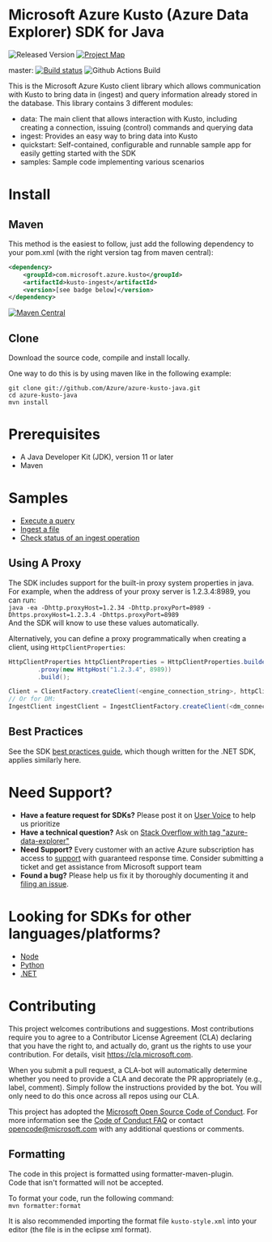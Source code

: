 # Microsoft Azure Kusto (Azure Data Explorer) SDK for Java

![Released Version](https://img.shields.io/maven-central/v/com.microsoft.azure.kusto/kusto-ingest.svg)
[![Project Map](https://sourcespy.com/shield.svg)](https://sourcespy.com/github/azureazurekustojava/)


master: [![Build status](https://msazure.visualstudio.com/One/_apis/build/status/Custom/Kusto/azure-kusto-java-sdk%20ci?branchName=master)](https://msazure.visualstudio.com/One/_build/latest?definitionId=57651)
![Github Actions Build](https://github.com/Azure/azure-kusto-java/actions/workflows/build.yml/badge.svg)


This is the Microsoft Azure Kusto client library which allows communication with Kusto to bring data in (ingest) and query information already stored in the database.
This library contains 3 different modules:
- data: The main client that allows interaction with Kusto, including creating a connection, issuing (control) commands and querying data
- ingest: Provides an easy way to bring data into Kusto
- quickstart: Self-contained, configurable and runnable sample app for easily getting started with the SDK
- samples: Sample code implementing various scenarios

# Install

## Maven

This method is the easiest to follow, just add the following dependency to your pom.xml (with the right version tag from maven central):
```xml
<dependency>
    <groupId>com.microsoft.azure.kusto</groupId>
    <artifactId>kusto-ingest</artifactId>
    <version>[see badge below]</version>
</dependency>
```
[![Maven Central](https://maven-badges.herokuapp.com/maven-central/com.microsoft.azure.kusto/kusto-ingest/badge.svg?style=plastic)](https://maven-badges.herokuapp.com/maven-central/com.microsoft.azure.kusto/kusto-ingest)


## Clone
Download the source code, compile and install locally.

One way to do this is by using maven like in the following example:
```
git clone git://github.com/Azure/azure-kusto-java.git
cd azure-kusto-java
mvn install
```

# Prerequisites

- A Java Developer Kit (JDK), version 11 or later
- Maven

# Samples

- [Execute a query](samples/README.md#execute-query-sample)
- [Ingest a file](samples/README.md#file-ingestion-sample)
- [Check status of an ingest operation](samples/README.md#query-table-status-sample)

## Using A Proxy
The SDK includes support for the built-in proxy system properties in java.
For example, when the address of your proxy server is 1.2.3.4:8989, you can run:  
`java -ea -Dhttp.proxyHost=1.2.34 -Dhttp.proxyPort=8989 -Dhttps.proxyHost=1.2.3.4 -Dhttps.proxyPort=8989`  
And the SDK will know to use these values automatically.

Alternatively, you can define a proxy programmatically when creating a client, using `HttpClientProperties`:  
```java
HttpClientProperties httpClientProperties = HttpClientProperties.builder()
        .proxy(new HttpHost("1.2.3.4", 8989))
        .build();

Client = ClientFactory.createClient(<engine_connection_string>, httpClientProperties); 
// Or for DM:
IngestClient ingestClient = IngestClientFactory.createClient(<dm_connection_string>, httpClientProperties)

```

## Best Practices
See the SDK [best practices guide](https://docs.microsoft.com/azure/data-explorer/kusto/api/netfx/kusto-ingest-best-practices), which though written for the .NET SDK, applies similarly here.

# Need Support?
- **Have a feature request for SDKs?** Please post it on [User Voice](https://feedback.azure.com/forums/915733-azure-data-explorer) to help us prioritize
- **Have a technical question?** Ask on [Stack Overflow with tag "azure-data-explorer"](https://stackoverflow.com/questions/tagged/azure-data-explorer)
- **Need Support?** Every customer with an active Azure subscription has access to [support](https://docs.microsoft.com/en-us/azure/azure-supportability/how-to-create-azure-support-request) with guaranteed response time.  Consider submitting a ticket and get assistance from Microsoft support team
- **Found a bug?** Please help us fix it by thoroughly documenting it and [filing an issue](https://github.com/Azure/azure-kusto-java/issues/new).

# Looking for SDKs for other languages/platforms?
- [Node](https://github.com/azure/azure-kusto-node)
- [Python](https://github.com/azure/azure-kusto-python)
- [.NET](https://docs.microsoft.com/en-us/azure/kusto/api/netfx/about-the-sdk)

# Contributing

This project welcomes contributions and suggestions.  Most contributions require you to agree to a
Contributor License Agreement (CLA) declaring that you have the right to, and actually do, grant us
the rights to use your contribution. For details, visit https://cla.microsoft.com.

When you submit a pull request, a CLA-bot will automatically determine whether you need to provide
a CLA and decorate the PR appropriately (e.g., label, comment). Simply follow the instructions
provided by the bot. You will only need to do this once across all repos using our CLA.

This project has adopted the [Microsoft Open Source Code of Conduct](https://opensource.microsoft.com/codeofconduct/).
For more information see the [Code of Conduct FAQ](https://opensource.microsoft.com/codeofconduct/faq/) or
contact [opencode@microsoft.com](mailto:opencode@microsoft.com) with any additional questions or comments.

## Formatting
The code in this project is formatted using formatter-maven-plugin.    
Code that isn't formatted will not be accepted.  

To format your code, run the following command:  
`mvn formatter:format`

It is also recommended importing the format file `kusto-style.xml` into your editor (the file is in the eclipse xml format).
